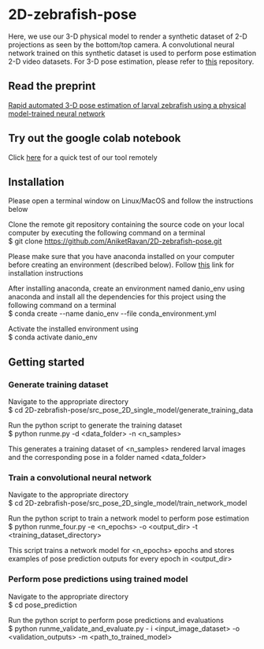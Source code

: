 # 2D-zebrafish-pose

Here, we use our 3-D physical model to render a synthetic dataset of 2-D projections as seen by the bottom/top camera. A convolutional neural network trained on this synthetic dataset is used to perform pose estimation 2-D video datasets. For 3-D pose estimation, please refer to <a href="https://github.com/AniketRavan/3D-fish-pose">this</a> repository.

## Read the preprint
<a href="https://www.biorxiv.org/content/10.1101/2023.01.06.522821v1.full">Rapid automated 3-D pose estimation of larval zebrafish using a physical model-trained neural network</a>

## Try out the google colab notebook
Click <a href="https://colab.research.google.com/drive/1D20daqPmzXO8bjnBfi6sYFHuGz9nwDom?authuser=1">here</a> for a quick test of our tool remotely


## Installation

Please open a terminal window on Linux/MacOS and follow the instructions below

Clone the remote git repository containing the source code on your local computer by executing the following command on a terminal \
$ git clone https://github.com/AniketRavan/2D-zebrafish-pose.git

Please make sure that you have anaconda installed on your computer before creating an environment (described below). Follow  <a href="https://docs.anaconda.com/free/anaconda/install/index.html">this</a> link for installation instructions 

After installing anaconda, create an environment named danio_env using anaconda and install all the dependencies for this project using the following command on a terminal \
$ conda create --name danio_env --file conda_environment.yml

Activate the installed environment using \
$ conda activate danio_env

## Getting started

### Generate training dataset

Navigate to the appropriate directory \
$ cd 2D-zebrafish-pose/src_pose_2D_single_model/generate_training_data 

Run the python script to generate the training dataset \
$ python runme.py -d <data_folder> -n <n_samples> 

This generates a training dataset of <n_samples> rendered larval images and the corresponding pose in a folder named <data_folder>

### Train a convolutional neural network

Navigate to the appropriate directory \
$ cd 2D-zebrafish-pose/src_pose_2D_single_model/train_network_model 

Run the python script to train a network model to perform pose estimation \
$ python runme_four.py -e <n_epochs> -o <output_dir> -t <training_dataset_directory>

This script trains a network model for <n_epochs> epochs and stores examples of pose prediction outputs for every epoch in <output_dir>

### Perform pose predictions using trained model

Navigate to the appropriate directory \
$ cd pose_prediction 

Run the python script to perform pose predictions and evaluations \
$ python runme_validate_and_evaluate.py - i <input_image_dataset> -o <validation_outputs> -m <path_to_trained_model>


